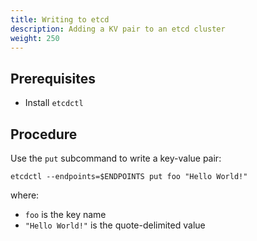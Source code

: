 ```yaml
---
title: Writing to etcd
description: Adding a KV pair to an etcd cluster
weight: 250
---
```


## Prerequisites

- Install `etcdctl`

## Procedure

Use the `put` subcommand to write a key-value pair:

```shell
etcdctl --endpoints=$ENDPOINTS put foo "Hello World!"
```
where:
- `foo` is the key name
- `"Hello World!"` is the quote-delimited value
